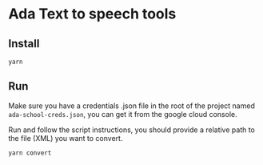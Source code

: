 # Ada Text to speech tools

## Install

```
yarn
```

## Run

Make sure you have a credentials .json file in the root of the project named `ada-school-creds.json`, you can get it from the google cloud console.

Run and follow the script instructions, you should provide a relative path to the file (XML) you want to convert.

```
yarn convert
```
